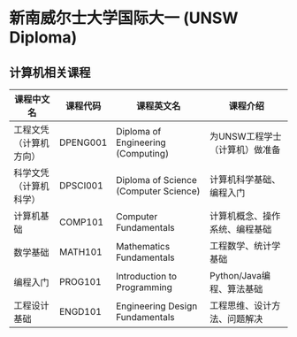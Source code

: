 # 新南威尔士大学国际大一 (UNSW Diploma)

## 计算机相关课程

| 课程中文名 | 课程代码 | 课程英文名 | 课程介绍 |
|-----------|---------|-----------|---------|
| 工程文凭（计算机方向） | DPENG001 | Diploma of Engineering (Computing) | 为UNSW工程学士（计算机）做准备 |
| 科学文凭（计算机科学） | DPSCI001 | Diploma of Science (Computer Science) | 计算机科学基础、编程入门 |
| 计算机基础 | COMP101 | Computer Fundamentals | 计算机概念、操作系统、编程基础 |
| 数学基础 | MATH101 | Mathematics Fundamentals | 工程数学、统计学基础 |
| 编程入门 | PROG101 | Introduction to Programming | Python/Java编程、算法基础 |
| 工程设计基础 | ENGD101 | Engineering Design Fundamentals | 工程思维、设计方法、问题解决 |
